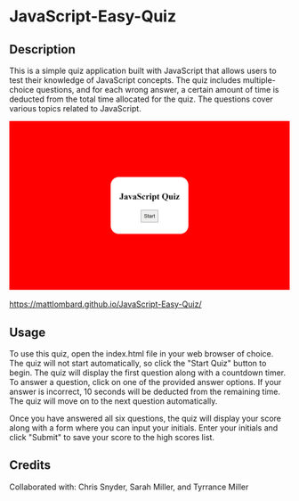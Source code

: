 # JavaScript-Easy-Quiz

## Description

This is a simple quiz application built with JavaScript that allows users to test their knowledge of JavaScript concepts. The quiz includes multiple-choice questions, and for each wrong answer, a certain amount of time is deducted from the total time allocated for the quiz. The questions cover various topics related to JavaScript.

![Webpage Image](assets/images/_C__Users_ncmat_OneDrive_Desktop_Bootcamp_Modules_module-04_JavaScript-Easy-Quiz_index.html.png)

https://mattlombard.github.io/JavaScript-Easy-Quiz/

## Usage

To use this quiz, open the index.html file in your web browser of choice. The quiz will not start automatically, so click the "Start Quiz" button to begin. The quiz will display the first question along with a countdown timer. To answer a question, click on one of the provided answer options. If your answer is incorrect, 10 seconds will be deducted from the remaining time. The quiz will move on to the next question automatically.

Once you have answered all six questions, the quiz will display your score along with a form where you can input your initials. Enter your initials and click "Submit" to save your score to the high scores list.

## Credits

Collaborated with: Chris Snyder, Sarah Miller, and Tyrrance Miller
